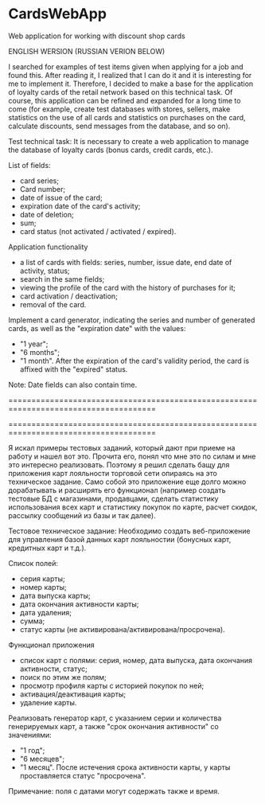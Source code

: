 # CardsWebApp
Web application for working with discount shop cards

ENGLISH WERSION (RUSSIAN VERION BELOW)

I searched for examples of test items given when applying for a job and found this.
After reading it, I realized that I can do it and it is interesting for me to implement it. Therefore, I decided to make a base for the application of loyalty cards of the retail network based on this technical task.
Of course, this application can be refined and expanded for a long time to come (for example, create test databases with stores, sellers, make statistics on the use of all cards and statistics on purchases on the card, calculate discounts, send messages from the database, and so on).

Test technical task:
It is necessary to create a web application to manage the database of loyalty cards (bonus cards, credit cards, etc.).

List of fields:
- card series;
- Card number;
- date of issue of the card;
- expiration date of the card's activity;
- date of deletion;
- sum;
- card status (not activated / activated / expired).

Application functionality
- a list of cards with fields: series, number, issue date, end date of activity, status;
- search in the same fields;
- viewing the profile of the card with the history of purchases for it;
- card activation / deactivation;
- removal of the card.


Implement a card generator, indicating the series and number of generated cards, as well as the "expiration date" with the values:
- "1 year";
- "6 months";
- "1 month".
After the expiration of the card's validity period, the card is affixed with the "expired" status.

Note: Date fields can also contain time.

======================================================================================

======================================================================================


Я искал примеры тестовых заданий, который дают при приеме на работу и нашел вот это.
Прочита его, понял что мне это по силам и мне это интересно реализовать. Поэтому я решил сделать бащу для приложения карт лояльности торговой сети опираясь на это техническое задание. 
Само собой это приложение еще долго можно дорабатывать и расширять его функционал (например создать тестовые БД с магазинами, продавцами, сделать статистику использования всех карт и статистику покупок по карте, расчет скидок, рассылку сообщений из базы и так далее). 

Тестовое техническое задание:
Необходимо создать веб-приложение для управления базой данных карт лояльностии (бонусных карт, кредитных карт и т.д.).

Список полей: 
- серия карты; 
- номер карты; 
- дата выпуска карты; 
- дата окончания активности карты; 
- дата удаления; 
- сумма; 
- статус карты (не активирована/активирована/просрочена).

Функционал приложения
- список карт с полями: серия, номер, дата выпуска, дата окончания активности, статус;
- поиск по этим же полям;
- просмотр профиля карты с историей покупок по ней;
- активация/деактивация карты;
- удаление карты.


Реализовать генератор карт, с указанием серии и количества генерируемых карт, а также "срок окончания активности" со значениями:
- "1 год"; 
- "6 месяцев"; 
- "1 месяц". 
После истечения срока активности карты, у карты проставляется статус "просрочена".

Примечание: поля с датами могут содержать также и время.

